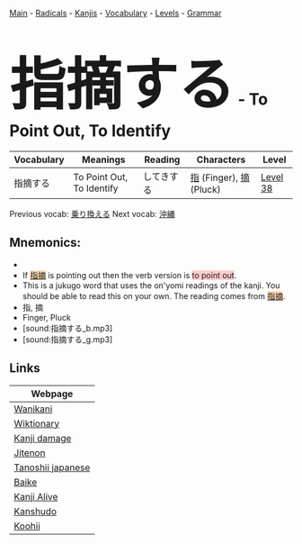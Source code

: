 <style> bigfont {font-size: 100px}</style>
[Main](../README.md) -
[Radicals](../radicals.md) -
[Kanjis](../kanjis.md) -
[Vocabulary](../vocabulary.md) -
[Levels](../levels.md) -
[Grammar](../grammar.md)
# <bigfont> 指摘する</bigfont> - To Point Out, To Identify 

| Vocabulary | Meanings | Reading | Characters | Level |
| --- | --- | --- | --- | --- |
| 指摘する | To Point Out, To Identify | してきする |  [指](../kanjis/指.md) (Finger), [摘](../kanjis/摘.md) (Pluck) | [Level 38](../levels/wk_level38.md) |

Previous vocab: [乗り換える](乗り換える.md) Next vocab: [沖縄](沖縄.md) 

## Mnemonics:

* 
* If <span style="background-color:#fed8b1"> [指摘](https://jisho.org/search/指摘)</span> is pointing out then the verb version is <span style="background-color:#ffcccb"> to point out</span>.
* This is a jukugo word that uses the on'yomi readings of the kanji. You should be able to read this on your own. The reading comes from <span style="background-color:#fed8b1"> [指摘](https://jisho.org/search/指摘)</span>.
* 指, 摘
* Finger, Pluck
* [sound:指摘する_b.mp3]
* [sound:指摘する_g.mp3]


## Links 

| Webpage |
| --- |
| [Wanikani          ](https://www.wanikani.com/kanji/指摘する) |
| [Wiktionary        ](https://en.wiktionary.org/wiki/指摘する) |
| [Kanji damage      ](http://www.kanjidamage.com/kanji/search?utf8=✓&q=指摘する) |
| [Jitenon           ](https://jitenon.com/kanji/指摘する) |
| [Tanoshii japanese ](https://www.tanoshiijapanese.com/dictionary/kanji.cfm?k=指摘する) |
| [Baike             ](https://baike.baidu.com/item/指摘する) |
| [Kanji Alive       ](https://app.kanjialive.com/指摘する) |
| [Kanshudo          ](https://www.kanshudo.com/searchmn?q=指摘する) |
| [Koohii            ](https://kanji.koohii.com/study/kanji/指摘する) |
